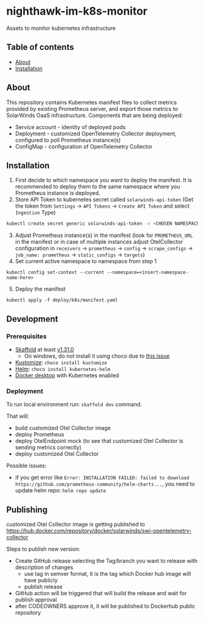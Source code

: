 # nighthawk-im-k8s-monitor

Assets to monitor kubernetes infrastructure

## Table of contents

- [About](#about)
- [Installation](#installation)

## About

This repository contains Kubernetes manifest files to collect metrics provided by existing Prometheus server, and export those metrics to SolarWinds OaaS infrastructure.
Components that are being deployed:

- Service account - identity of deployed pods
- Deployment - customized OpenTelemetry Collector deployment, configured to poll Prometheus instance(s)
- ConfigMap - configuration of OpenTelemetry Collector

## Installation

1. First decide to which namespace you want to deploy the manifest. It is recommended to deploy them to the same namespace where you Prometheus instance is deployed.
2. Store API Token to kubernetes secret called `solarwinds-api-token` (Get the token from `Settings` -> `API Tokens` -> `Create API Token` and select `Ingestion` Type)

```bash
kubectl create secret generic solarwinds-api-token -n <CHOSEN NAMESPACE> --from-literal=SOLARWINDS_API_TOKEN=<REPLACE WITH TOKEN>
```

3. Adjust Prometheus instance(s) in the manifest (look for `PROMETHEUS_URL` in the manifest or in case of multiple instances adjust OtelCollector configuration in `receivers` -> `prometheus` -> `config` -> `scrape_configs` -> `job_name: prometheus` -> `static_configs` -> `targets`)
4. Set current active namespace to namespace from step 1

```
kubectl config set-context --current --namespace=<insert-namespace-name-here>
```

5. Deploy the manifest

```
kubectl apply -f deploy/k8s/manifest.yaml
```

## Development

### Prerequisites

- [Skaffold](https://skaffold.dev) at least [v1.31.0](https://github.com/GoogleContainerTools/skaffold/releases/tag/v1.31.0)
  - On windows, do not install it using choco due to [this issue](https://github.com/GoogleContainerTools/skaffold/issues/4058)
- [Kustomize](https://kustomize.io): `choco install kustomize`
- [Helm](https://helm.sh): `choco install kubernetes-helm`
- [Docker desktop](https://www.docker.com/products/docker-desktop) with Kubernetes enabled

### Deployment

To run local environment run: `skaffold dev` command.

That will:

- build customized Otel Collector image
- deploy Prometheus
- deploy OtelEndpoint mock (to see that customized Otel Collector is sending metrics correctly)
- deploy customized Otel Collector

Possible issues:

- if you get error like `Error: INSTALLATION FAILED: failed to download https://github.com/prometheus-community/helm-charts...`, you need to update helm repo: `helm repo update`

## Publishing
customized Otel Collector image is getting published to https://hub.docker.com/repository/docker/solarwinds/swi-opentelemetry-collector 

Steps to publish new version:
* Create GitHub release selecting the Tag/branch you want to release with description of changes
  * use tag in semver format, it is the tag which Docker hub image will have publicly
  * publish release
* GitHub action will be triggered that will build the release and wait for publish approval
* after CODEOWNERS approve it, it will be published to Dockerhub public repository